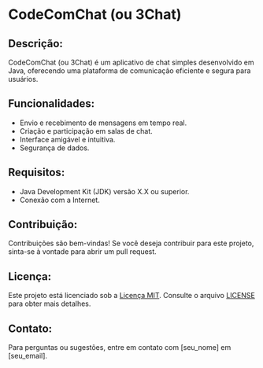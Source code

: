 # CodeComChat (ou 3Chat)

## Descrição:
CodeComChat (ou 3Chat) é um aplicativo de chat simples desenvolvido em Java, oferecendo uma plataforma de comunicação eficiente e segura para usuários.

## Funcionalidades:
- Envio e recebimento de mensagens em tempo real.
- Criação e participação em salas de chat.
- Interface amigável e intuitiva.
- Segurança de dados.

## Requisitos:
- Java Development Kit (JDK) versão X.X ou superior.
- Conexão com a Internet.

## Contribuição:
Contribuições são bem-vindas! Se você deseja contribuir para este projeto, sinta-se à vontade para abrir um pull request.

## Licença:
Este projeto está licenciado sob a [Licença MIT](https://opensource.org/licenses/MIT). Consulte o arquivo [LICENSE](LICENSE) para obter mais detalhes.

## Contato:
Para perguntas ou sugestões, entre em contato com [seu_nome] em [seu_email].

